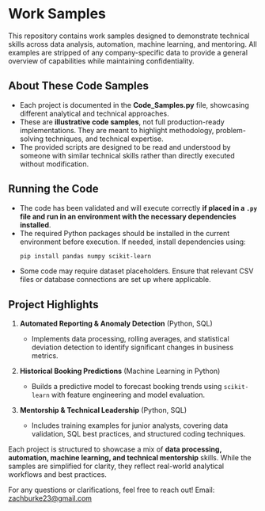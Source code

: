 # Work Samples

This repository contains work samples designed to demonstrate technical skills across data analysis, automation, machine learning, and mentoring. All examples are stripped of any company-specific data to provide a general overview of capabilities while maintaining confidentiality.

## About These Code Samples

- Each project is documented in the **Code_Samples.py** file, showcasing different analytical and technical approaches.
- These are **illustrative code samples**, not full production-ready implementations. They are meant to highlight methodology, problem-solving techniques, and technical expertise.
- The provided scripts are designed to be read and understood by someone with similar technical skills rather than directly executed without modification.

## Running the Code

- The code has been validated and will execute correctly **if placed in a `.py` file and run in an environment with the necessary dependencies installed**.
- The required Python packages should be installed in the current environment before execution. If needed, install dependencies using:
  ```bash
  pip install pandas numpy scikit-learn
  ```
- Some code may require dataset placeholders. Ensure that relevant CSV files or database connections are set up where applicable.

## Project Highlights

1. **Automated Reporting & Anomaly Detection** (Python, SQL)  
   - Implements data processing, rolling averages, and statistical deviation detection to identify significant changes in business metrics.

2. **Historical Booking Predictions** (Machine Learning in Python)  
   - Builds a predictive model to forecast booking trends using `scikit-learn` with feature engineering and model evaluation.

3. **Mentorship & Technical Leadership** (Python, SQL)  
   - Includes training examples for junior analysts, covering data validation, SQL best practices, and structured coding techniques.

Each project is structured to showcase a mix of **data processing, automation, machine learning, and technical mentorship** skills. While the samples are simplified for clarity, they reflect real-world analytical workflows and best practices.

For any questions or clarifications, feel free to reach out! Email: zachburke23@gmail.com

